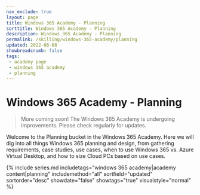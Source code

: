 ```yaml
---
nav_exclude: true
layout: page
title: Windows 365 Academy - Planning
sorttitle: Windows 365 Academy - Planning
description: Windows 365 Academy - Planning
permalink: /skilling/windows-365-academy/planning
updated: 2022-08-08
showbreadcrumb: false
tags: 
 - academy page
 - windows 365 academy
 - planning
---
```


# Windows 365 Academy - Planning

> More coming soon! The Windows 365 Academy is undergoing improvements. Please check regularly for updates.

Welcome to the Planning bucket in the Windows 365 Academy. Here we will dig into all things Windows 365 planning and design, from gathering requirements, case studies, use cases, when to use Windows 365 vs. Azure Virtual Desktop, and how to size Cloud PCs based on use cases.  

{% include series.md 
    includetags="windows 365 academy|academy content|planning" 
    includemethod="all" 
    sortfield="updated" sortorder="desc" showdate="false" showtags="true" 
    visualstyle="normal"
%}